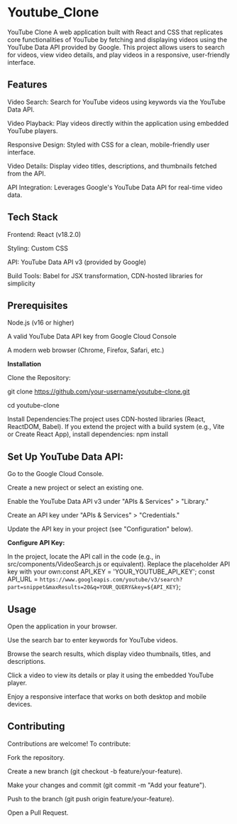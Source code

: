 # Youtube_Clone
YouTube Clone
A web application built with React and CSS that replicates core functionalities of YouTube by fetching and displaying videos using the YouTube Data API provided by Google. This project allows users to search for videos, view video details, and play videos in a responsive, user-friendly interface.

**Features**
-------------------------------------
Video Search: Search for YouTube videos using keywords via the YouTube Data API.

Video Playback: Play videos directly within the application using embedded YouTube players.

Responsive Design: Styled with CSS for a clean, mobile-friendly user interface.

Video Details: Display video titles, descriptions, and thumbnails fetched from the API.

API Integration: Leverages Google's YouTube Data API for real-time video data.

**Tech Stack**
-------------------------------------
Frontend: React (v18.2.0)

Styling: Custom CSS

API: YouTube Data API v3 (provided by Google)

Build Tools: Babel for JSX transformation, CDN-hosted libraries for simplicity

**Prerequisites**
----------------------------------------
Node.js (v16 or higher)

A valid YouTube Data API key from Google Cloud Console

A modern web browser (Chrome, Firefox, Safari, etc.)

**Installation**

Clone the Repository:

git clone https://github.com/your-username/youtube-clone.git

cd youtube-clone

Install Dependencies:The project uses CDN-hosted libraries (React, ReactDOM, Babel). If you extend the project with a build system (e.g., Vite or Create React App), install dependencies:
npm install


**Set Up YouTube Data API:**
-------------------------------------
Go to the Google Cloud Console.

Create a new project or select an existing one.

Enable the YouTube Data API v3 under "APIs & Services" > "Library."

Create an API key under "APIs & Services" > "Credentials."

Update the API key in your project (see "Configuration" below).


**Configure API Key:**

In the project, locate the API call in the code (e.g., in src/components/VideoSearch.js or equivalent).
Replace the placeholder API key with your own:const API_KEY = 'YOUR_YOUTUBE_API_KEY';
const API_URL = `https://www.googleapis.com/youtube/v3/search?part=snippet&maxResults=20&q=YOUR_QUERY&key=${API_KEY}`;


**Usage**
--------------------------------------
Open the application in your browser.

Use the search bar to enter keywords for YouTube videos.

Browse the search results, which display video thumbnails, titles, and descriptions.

Click a video to view its details or play it using the embedded YouTube player.

Enjoy a responsive interface that works on both desktop and mobile devices.

**Contributing**
---------------------------------------
Contributions are welcome! To contribute:

Fork the repository.

Create a new branch (git checkout -b feature/your-feature).

Make your changes and commit (git commit -m "Add your feature").

Push to the branch (git push origin feature/your-feature).

Open a Pull Request.



